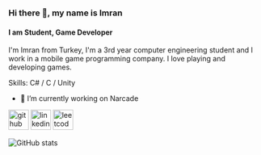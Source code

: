 ### Hi there 👋, my name is Imran
#### I am Student, Game Developer


I'm Imran from Turkey, I'm a 3rd year computer engineering student and I work in a mobile game programming company. I love playing and developing games.

Skills: C# / C / Unity 

- 🔭 I’m currently working on Narcade 


[<img src='https://cdn.jsdelivr.net/npm/simple-icons@3.0.1/icons/github.svg' alt='github' height='40'>](https://github.com/Acharad)  [<img src='https://cdn.jsdelivr.net/npm/simple-icons@3.0.1/icons/linkedin.svg' alt='linkedin' height='40'>](https://www.linkedin.com/in/https://www.linkedin.com/in/ahmet-imran-kavra%C5%9F-17907721a//)  [<img src='https://cdn.jsdelivr.net/npm/simple-icons@3.0.1/icons/leetcode.svg' alt='leetcode' height='40'>](https://leetcode.com/Acharad/)  

![GitHub stats](https://github-readme-stats.vercel.app/api?username=Acharad&show_icons=true&count_private=true)  


